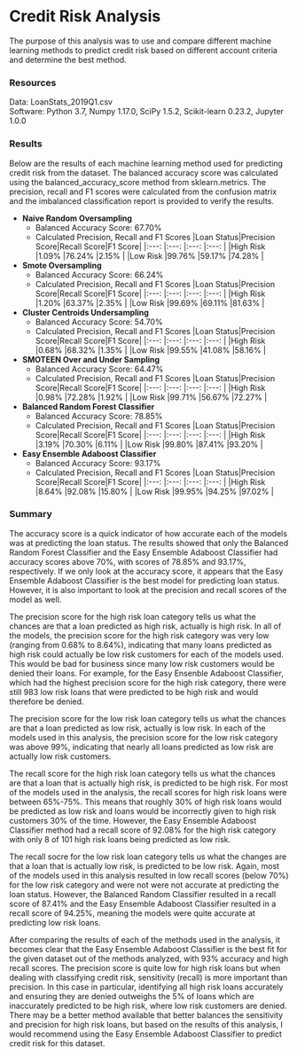 # Credit Risk Analysis
The purpose of this analysis was to use and compare different machine learning methods to predict credit risk based on different account criteria and determine the best method.

### Resources
Data: LoanStats_2019Q1.csv </br>
Software: Python 3.7, Numpy 1.17.0, SciPy 1.5.2, Scikit-learn 0.23.2, Jupyter 1.0.0

### Results
Below are the results of each machine learning method used for predicting credit risk from the dataset.  The balanced accuracy score was calculated using the balanced_accuracy_score method from sklearn.metrics.  The precision, recall and F1 scores were calculated from the confusion matrix and the imbalanced classification report is provided to verify the results.
- **Naive Random Oversampling**
  - Balanced Accuracy Score: 67.70%
  - Calculated Precision, Recall and F1 Scores
    |Loan Status|Precision Score|Recall Score|F1 Score|
    |:---:      |:---:          |:---:       |:---:   |
    |High Risk  |1.09%          |76.24%      |2.15%   |
    |Low Risk   |99.76%         |59.17%      |74.28%  |
- **Smote Oversampling**
  - Balanced Accuracy Score: 66.24%
  - Calculated Precision, Recall and F1 Scores
    |Loan Status|Precision Score|Recall Score|F1 Score|
    |:---:      |:---:          |:---:       |:---:   |
    |High Risk  |1.20%          |63.37%      |2.35%   |
    |Low Risk   |99.69%         |69.11%      |81.63%  |
- **Cluster Centroids Undersampling**
  - Balanced Accuracy Score: 54.70%
  - Calculated Precision, Recall and F1 Scores
    |Loan Status|Precision Score|Recall Score|F1 Score|
    |:---:      |:---:          |:---:       |:---:   |
    |High Risk  |0.68%          |68.32%      |1.35%   |
    |Low Risk   |99.55%         |41.08%      |58.16%  |
- **SMOTEEN Over and Under Sampling**
  - Balanced Accuracy Score: 64.47%
  - Calculated Precision, Recall and F1 Scores
    |Loan Status|Precision Score|Recall Score|F1 Score|
    |:---:      |:---:          |:---:       |:---:   |
    |High Risk  |0.98%          |72.28%      |1.92%   |
    |Low Risk   |99.71%         |56.67%      |72.27%  |
- **Balanced Random Forest Classifier**
  - Balanced Accuracy Score: 78.85%
  - Calculated Precision, Recall and F1 Scores
    |Loan Status|Precision Score|Recall Score|F1 Score|
    |:---:      |:---:          |:---:       |:---:   |
    |High Risk  |3.19%          |70.30%      |6.11%   |
    |Low Risk   |99.80%         |87.41%      |93.20%  |
- **Easy Ensemble Adaboost Classifier**
  - Balanced Accuracy Score: 93.17%
  - Calculated Precision, Recall and F1 Scores
    |Loan Status|Precision Score|Recall Score|F1 Score|
    |:---:      |:---:          |:---:       |:---:   |
    |High Risk  |8.64%          |92.08%      |15.80%  |
    |Low Risk   |99.95%         |94.25%      |97.02%  |

### Summary
The accuracy score is a quick indicator of how accurate each of the models was at predicting the loan status.  The results showed that only the Balanced Random Forest Classifier and the Easy Ensemble Adaboost Classifier had accuracy scores above 70%, with scores of 78.85% and 93.17%, respectively.  If we only look at the accuracy score, it appears that the Easy Ensemble Adaboost Classifier is the best model for predicting loan status.  However, it is also important to look at the precision and recall scores of the model as well.

The precision score for the high risk loan category tells us what the chances are that a loan predicted as high risk, actually is high risk.  In all of the models, the precision score for the high risk category was very low (ranging from 0.68% to 8.64%), indicating that many loans predicted as high risk could actually be low risk customers for each of the models used.  This would be bad for business since many low risk customers would be denied their loans.  For example, for the Easy Ensenble Adaboost Classifier, which had the highest precision score for the high risk category, there were still 983 low risk loans that were predicted to be high risk and would therefore be denied.

The precision score for the low risk loan category tells us what the chances are that a loan predicted as low risk, actually is low risk.  In each of the models used in this analysis, the precision score for the low risk category was above 99%, indicating that nearly all loans predicted as low risk are actually low risk customers.

The recall score for the high risk loan category tells us what the chances are that a loan that is actually high risk, is predicted to be high risk.  For most of the models used in the analysis, the recall scores for high risk loans were between 65%-75%. This means that roughly 30% of high risk loans would be predicted as low risk and loans would be incorrectly given to high risk customers 30% of the time.  However, the Easy Ensemble Adaboost Classifier method had a recall score of 92.08% for the high risk category with only 8 of 101 high risk loans being predicted as low risk.

The recall socre for the low risk loan category tells us what the changes are that a loan that is actually low risk, is predicted to be low risk.  Again, most of the models used in this analysis resulted in low recall scores (below 70%) for the low risk category and were not were not accurate at predicting the loan status.  However, the Balanced Random Classifier resulted in a recall score of 87.41% and the Easy Ensemble Adaboost Classifier resulted in a recall score of 94.25%, meaning the models were quite accurate at predicting low risk loans.

After comparing the results of each of the methods used in the analysis, it becomes clear that the Easy Ensemble Adaboost Classifier is the best fit for the given dataset out of the methods analyzed, with 93% accuracy and high recall scores.  The precision score is quite low for high risk loans but when dealing with classifying credit risk, sensitivity (recall) is more important than precision.  In this case in particular, identifying all high risk loans accurately and ensuring they are denied outweighs the 5% of loans which are inaccurately predicted to be high risk, where low risk customers are denied.  There may be a better method available that better balances the sensitivity and precision for high risk loans, but based on the results of this analysis, I would recommend using the Easy Ensemble Adaboost Classifier to predict credit risk for this dataset.
